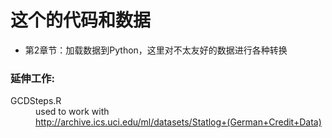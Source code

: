 # 这个的代码和数据
* 第2章节：加载数据到Python，这里对不太友好的数据进行各种转换

### 延伸工作:

<dl>
  <dt>GCDSteps.R</dt>
    <dd>used to work with <br />
     <a href="http://archive.ics.uci.edu/ml/datasets/Statlog+(German+Credit+Data)">http://archive.ics.uci.edu/ml/datasets/Statlog+(German+Credit+Data)</a></dd>
</dl> 
